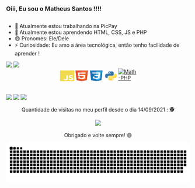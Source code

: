 ### Oiii, Eu sou o Matheus Santos !!!!
##
- 🔭 Atualmente estou trabalhando na PicPay
- 🌱 Atualmente estou aprendendo HTML, CSS, JS e PHP
- 😄 Pronomes: Ele/Dele
- ⚡ Curiosidade: Eu amo a área tecnológica, então tenho facilidade de aprender !

<div>
    <a href="https://github.com/matheussantosspbr">
    <img height="152em" src="https://github-readme-stats.vercel.app/api?username=matheussantosspbr&show_icons=true&theme=tokyonight&include_all_commits=true&count_private=true"/>
    <img height="152em"  src="https://github-readme-stats.vercel.app/api/top-langs/?username=matheussantosspbr&layout=compact&langs_count=7&theme=tokyonight"/>
  </div>
  <div style="display: flex; align-items: center;
  justify-content: center;"><br>
    <img align="center" alt="Math-Js" height="30" width="40" src="https://raw.githubusercontent.com/devicons/devicon/master/icons/javascript/javascript-plain.svg">
    <img align="center" alt="Math-HTML" height="30" width="40" src="https://raw.githubusercontent.com/devicons/devicon/master/icons/html5/html5-original.svg">
    <img align="center" alt="Math-CSS" height="30" width="40" src="https://raw.githubusercontent.com/devicons/devicon/master/icons/css3/css3-original.svg">
    <img align="center" alt="Math-Python" height="30" width="40" src="https://raw.githubusercontent.com/devicons/devicon/master/icons/python/python-original.svg">
    <img align="center" alt="Math-PHP" height="40" width="50" src="https://cdn.jsdelivr.net/gh/devicons/devicon/icons/php/php-plain.svg" />
  </div>
  
##
  
<div>
  <a href="https://www.instagram.com/matheus_santos_oficial.br/" target="_blank"><img src="https://img.shields.io/badge/-Instagram-%23E4405F?style=for-the-badge&logo=instagram&logoColor=white" target="_blank"></a>
  <a href = "mailto:matheussantosspbr@gmail.com"><img src="https://img.shields.io/badge/-Gmail-%23333?style=for-the-badge&logo=gmail&logoColor=white" target="_blank"></a>
  <a href="https://www.linkedin.com/in/matheus-santos-115bb1202/" target="_blank"><img src="https://img.shields.io/badge/-LinkedIn-%230077B5?style=for-the-badge&logo=linkedin&logoColor=white" target="_blank"></a>
</div>
 
 <p align="center">
 Quantidade de visitas no meu perfil desde o dia 14/09/2021 : 🕵 <br></p>
<p align="center"> 
   <img alingn="center" src="https://profile-counter.glitch.me/matheussatnosspbr/count.svg" /></p>
<p align="center">
Obrigado e volte sempre! 😄
</p>
 
 ![Snake animation](https://github.com/matheussantosspbr/matheussantosspbr/blob/output/github-contribution-grid-snake.svg)
